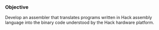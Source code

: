 ### Objective

Develop an assembler that translates programs written in Hack assembly language
into the binary code understood by the Hack hardware platform.
